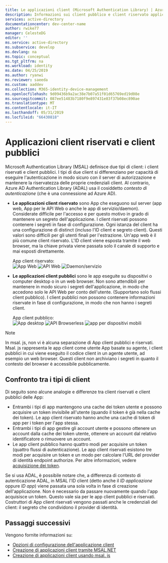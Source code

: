 ```yaml
---
title: Le applicazioni client (Microsoft Authentication Library) | Azure
description: Informazioni sui client pubblico e client riservato applicazioni in Microsoft Authentication Library (MSAL).
services: active-directory
documentationcenter: dev-center-name
author: rwike77
manager: CelesteDG
editor: ''
ms.service: active-directory
ms.subservice: develop
ms.devlang: na
ms.topic: conceptual
ms.tgt_pltfrm: na
ms.workload: identity
ms.date: 04/25/2019
ms.author: ryanwi
ms.reviewer: saeeda
ms.custom: aaddev
ms.collection: M365-identity-device-management
ms.openlocfilehash: 9d09436b9a2ac38e7b07a51f01d65769ed19d08e
ms.sourcegitcommit: 087ee51483b7180f9e897431e83f37b08ec890ae
ms.translationtype: MT
ms.contentlocale: it-IT
ms.lasthandoff: 05/31/2019
ms.locfileid: "66430818"
---
```

# <a name="public-client-and-confidential-client-applications"></a>Applicazioni client riservati e client pubblici
Microsoft Authentication Library (MSAL) definisce due tipi di client: i client riservati e client pubblici. I tipi di due client si differenziano per capacità di eseguire l'autenticazione in modo sicuro con il server di autorizzazione e mantenere la riservatezza delle proprie credenziali client. Al contrario, Azure AD Authentication Library (ADAL) usa il cosiddetto *contesto di autenticazione* (che è una connessione ad Azure AD).

- **Le applicazioni client riservato** sono App che eseguono sul server (app web, App per le API Web o anche le app di servizio/daemon). Considerate difficile per l'accesso e per questo motivo in grado di mantenere un segreto dell'applicazione. I client riservati possono contenere i segreti in fase di configurazione. Ogni istanza del client ha una configurazione di distinct (incluso l'ID client e segreto client). Questi valori sono difficili per gli utenti finali per l'estrazione. Un'app web è il più comune client riservato. L'ID client viene esposta tramite il web browser, ma la chiave privata viene passata solo il canale di supporto e mai esposti direttamente.

    App client riservato: <BR>
    ![App Web](media/msal-client-applications/web-app.png) ![API Web](media/msal-client-applications/web-api.png) ![Daemon/servizio](media/msal-client-applications/daemon-service.png)

- **Le applicazioni client pubblici** sono le app eseguite su dispositivi o computer desktop o in un web browser. Non sono attendibili per mantenere in modo sicuro i segreti dell'applicazione, in modo che accedono solo le API Web per conto dell'utente. (Supportano solo flussi client pubblico). I client pubblici non possono contenere informazioni riservate in fase di configurazione, in modo che non hanno i segreti client.

    App client pubblico: <BR>
    ![App desktop](media/msal-client-applications/desktop-app.png) ![API Browserless](media/msal-client-applications/browserless-app.png) ![app per dispositivi mobili](media/msal-client-applications/mobile-app.png)

> [!NOTE]
> In msal. js, non vi è alcuna separazione di App client pubblici e riservati.  Msal. js rappresenta le app client come utente App basate su agente, i client pubblici in cui viene eseguito il codice client in un agente utente, ad esempio un web browser. Questi client non archiviano i segreti in quanto il contesto del browser è accessibile pubblicamente.

## <a name="comparing-the-client-types"></a>Confronto tra i tipi di client
Di seguito sono alcune analogie e differenze tra client riservati e client pubblici delle App:

- Entrambi i tipi di app mantengono una cache dei token utente e possono acquisire un token invisibile all'utente (quando il token è già nella cache dei token). Le app client riservato hanno anche una cache di token di app per i token per l'app stessa.
- Entrambi i tipi di app gestire gli account utente e possono ottenere un account dalla cache dei token utente, ottenere un account dal relativo identificatore o rimuovere un account.
- Le app client pubblico hanno quattro modi per acquisire un token (quattro flussi di autenticazione). Le app client riservati esistono tre modi per acquisire un token e un modo per calcolare l'URL del provider di identità endpoint authorize. Per altre informazioni, vedere [acquisizione dei token](msal-acquire-cache-tokens.md).

Se si usa ADAL, è possibile notare che, a differenza di contesto di autenticazione ADAL, in MSAL l'ID client (detto anche il *ID applicazione* oppure *ID app*) viene passata una sola volta in fase di creazione dell'applicazione. Non è necessario da passare nuovamente quando l'app acquisisce un token. Questo vale sia per le app client pubblici e riservati. Costruttori di App client riservati vengono passati anche le credenziali del client: il segreto che condividono il provider di identità.

## <a name="next-steps"></a>Passaggi successivi
Vengono fornite informazioni su:
- [Opzioni di configurazione dell'applicazione client](msal-client-application-configuration.md)
- [Creazione di applicazioni client tramite MSAL.NET](msal-net-initializing-client-applications.md)
- [Creazione di applicazioni client usando msal. js](msal-js-initializing-client-applications.md)
